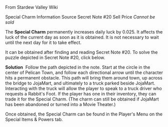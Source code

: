 From Stardew Valley Wiki

Special Charm Information Source Secret Note #20 Sell Price *Cannot be sold*

The **Special Charm** permanently increases daily luck by 0.025. It affects the luck of the current day as soon as it is obtained. It is not necessary to wait until the next day for it to take effect.

It can be obtained after finding and reading Secret Note #20. To solve the puzzle depicted in Secret Note #20, click below.

**Solution**  Follow the path depicted in the note. Start at the circle in the center of Pelican Town, and follow each directional arrow until the character hits a permanent obstacle. This path will bring them around town, up across the bridge to JojaMart, and ultimately to a truck parked beside JojaMart. Interacting with the truck will allow the player to speak to a truck driver who requests a Rabbit's Foot. If the player has one in their inventory, they can trade it for the Special Charm. (The charm can still be obtained if JojaMart has been abandoned or turned into a Movie Theater.)

Once obtained, the Special Charm can be found in the Player's Menu on the Special Items &amp; Powers tab.